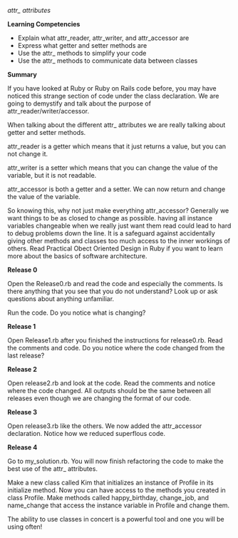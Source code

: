 *attr_ attributes*

**Learning Competencies**
  - Explain what attr_reader, attr_writer, and attr_accessor are
  - Express what getter and setter methods are
  - Use the attr_ methods to simplify your code
  - Use the attr_ methods to communicate data between classes

**Summary**

If you have looked at Ruby or Ruby on Rails code before, you may have noticed this strange section of code under the class declaration. We are going to demystify and talk about the purpose of attr_reader/writer/accessor.

When talking about the different attr_ attributes we are really talking about getter and setter methods.

attr_reader is a getter which means that it just returns a value, but you can not change it.

attr_writer is a setter which means that you can change the value of the variable, but it is not readable.

attr_accessor is both a getter and a setter. We can now return and change the value of the variable.

So knowing this, why not just make everything attr_accessor? Generally we want things to be as closed to change as possible. having all instance variables changeable when we really just want them read could lead to hard to debug problems down the line. It is a safeguard against accidentally giving other methods and classes too much access to the inner workings of others. Read Practical Obect Oriented Design in Ruby if you want to learn more about the basics of software architecture.

**Release 0**

Open the Release0.rb and read the code and especially the comments. Is there anything that you see that you do not understand? Look up or ask questions about anything unfamiliar.

Run the code. Do you notice what is changing?

**Release 1**

Open Release1.rb after you finished the instructions for release0.rb. Read the comments and code. Do you notice where the code changed from the last release?

**Release 2**

Open release2.rb and look at the code. Read the comments and notice where the code changed. All outputs should be the same between all releases even though we are changing the format of our code.

**Release 3**

Open release3.rb like the others. We now added the attr_accessor declaration. Notice how we reduced superflous code.

**Release 4**

Go to my_solution.rb. You will now finish refactoring the code to make the best use of the attr_ attributes.

Make a new class called Kim that initializes an instance of Profile in its initialize method. Now you can have access to the methods you created in class Profile. Make methods called happy_birthday, change_job, and name_change that access the instance variable in Profile and change them.

The ability to use classes in concert is a powerful tool and one you will be using often!

